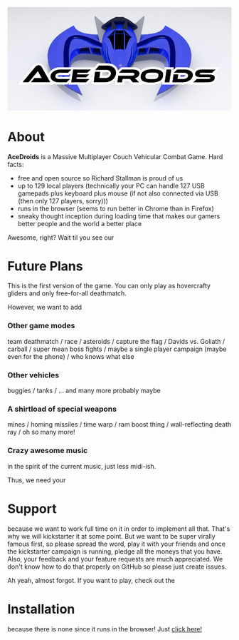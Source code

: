 ![AceDroids banner](/media/images/banner.jpg)

# About

__AceDroids__ is a Massive Multiplayer Couch Vehicular Combat Game. Hard facts:

* free and open source so Richard Stallman is proud of us
* up to 129 local players (technically your PC can handle 127 USB gamepads plus keyboard plus mouse (if not also connected via USB (then only 127 players, sorry)))
* runs in the browser (seems to run better in Chrome than in Firefox)
* sneaky thought inception during loading time that makes our gamers better people and the world a better place

Awesome, right? Wait til you see our

# Future Plans

This is the first version of the game. You can only play as hovercrafty gliders and only free-for-all deathmatch.

However, we want to add

### Other game modes

team deathmatch / race / asteroids / capture the flag / Davids vs. Goliath / carball / super mean boss fights / maybe a single player campaign (maybe even for the phone) / who knows what else

### Other vehicles

buggies / tanks / ... and many more probably maybe

### A shirtload of special weapons

mines / homing missiles / time warp / ram boost thing / wall-reflecting death ray / oh so many more!

### Crazy awesome music

in the spirit of the current music, just less midi-ish.

Thus, we need your

# Support

because we want to work full time on it in order to implement all that. That's why we will kickstarter it at some point. But we want to be super virally famous first, so please spread the word, play it with your friends and once the kickstarter campaign is running, pledge all the moneys that you have. Also, your feedback and your feature requests are much appreciated. We don't know how to do that properly on GitHub so please just create issues.

Ah yeah, almost forgot. If you want to play, check out the

# Installation

because there is none since it runs in the browser! Just [click here!](https://aceholecousins.github.io/acedroids/)

